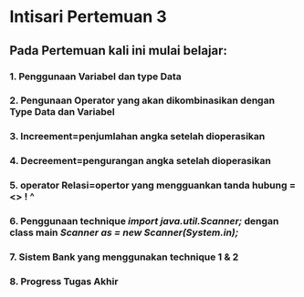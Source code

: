 # Intisari Pertemuan 3
## Pada Pertemuan kali ini mulai belajar:
### 1. Penggunaan Variabel dan type Data
### 2. Pengunaan Operator yang akan dikombinasikan dengan Type Data dan Variabel
### 3. Increement=penjumlahan angka setelah dioperasikan
### 4. Decreement=pengurangan angka setelah dioperasikan
### 5. operator Relasi=opertor yang mengguankan tanda hubung = <> ! ^
### 6. Penggunaan technique ***import java.util.Scanner;*** dengan class main ***Scanner as = new Scanner(System.in);***
### 7. Sistem Bank yang menggunakan technique 1 & 2
### 8. Progress Tugas Akhir